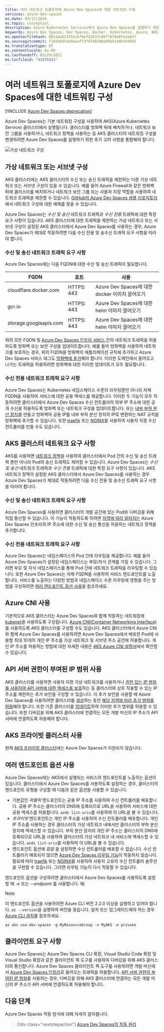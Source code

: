 ```yaml
---
title: 여러 네트워크 토폴로지에 Azure Dev Spaces에 대한 네트워킹 구성
services: azure-dev-spaces
ms.date: 03/17/2020
ms.topic: conceptual
description: Azure Kubernetes Services에서 Azure Dev Spaces를 실행하기 위한 네트워킹 요구 사항을 설명합니다.
keywords: Azure Dev Spaces, Dev Spaces, Docker, Kubernetes, Azure, AKS, Azure Kubernetes Service, 컨테이너, CNI, kubenet, SDN, 네트워크
ms.openlocfilehash: 09114ab13555cbf9ef42b37c86ffb76a8fe3ab3f
ms.sourcegitcommit: f28ebb95ae9aaaff3f87d8388a09b41e0b3445b5
ms.translationtype: HT
ms.contentlocale: ko-KR
ms.lasthandoff: 03/29/2021
ms.locfileid: "91970341"
---
```

# <a name="configure-networking-for-azure-dev-spaces-in-different-network-topologies"></a>여러 네트워크 토폴로지에 Azure Dev Spaces에 대한 네트워킹 구성

[!INCLUDE [Azure Dev Spaces deprecation](../../includes/dev-spaces-deprecation.md)]

Azure Dev Spaces는 기본 네트워킹 구성을 사용하여 AKS(Azure Kubernetes Service) 클러스터에서 실행됩니다. 클러스터를 방화벽 뒤에 배치하거나, 네트워크 보안 그룹을 사용하거나, 네트워크 정책을 사용하는 등 AKS 클러스터의 네트워킹 구성을 변경하려면 Azure Dev Spaces를 실행하기 위한 추가 고려 사항을 통합해야 합니다.

![가상 네트워크 구성](media/configure-networking/virtual-network-clusters.svg)

## <a name="virtual-network-or-subnet-configurations"></a>가상 네트워크 또는 서브넷 구성

AKS 클러스터에는 AKS 클러스터의 수신 또는 송신 트래픽을 제한하는 다른 가상 네트워크 또는 서브넷 구성이 있을 수 있습니다. 예를 들어 Azure Firewall과 같은 방화벽 뒤에 클러스터를 배치하거나 네트워크 보안 그룹 또는 사용자 지정 역할을 사용하여 네트워크 트래픽을 제한할 수 있습니다. [GitHub의 Azure Dev Spaces 샘플 리포지토리][sample-repo]에서 네트워크 구성에 대한 예제를 찾을 수 있습니다.

Azure Dev Spaces는 *수신 및 송신* 네트워크 트래픽과 *수신 전용* 트래픽에 대한 특정 요구 사항이 있습니다. AKS 클러스터에 대한 트래픽을 제한하는 가상 네트워크 또는 서브넷 구성이 설정된 AKS 클러스터에서 Azure Dev Spaces를 사용하는 경우, Azure Dev Spaces가 제대로 작동하려면 다음 수신 전용 및 송수신 트래픽 요구 사항을 따라야 합니다.

### <a name="ingress-and-egress-network-traffic-requirements"></a>수신 및 송신 네트워크 트래픽 요구 사항

Azure Dev Spaces에는 다음 FQDN에 대한 수신 및 송신 트래픽이 필요합니다.

| FQDN                       | 포트       | 사용      |
|----------------------------|------------|----------|
| cloudflare.docker.com      | HTTPS: 443 | Azure Dev Spaces에 대한 docker 이미지 끌어오기 |
| gcr.io                     | HTTPS: 443 | Azure Dev Spaces에 대한 helm 이미지 끌어오기 |
| storage.googleapis.com     | HTTPS: 443 | Azure Dev Spaces에 대한 helm 이미지 끌어오기 |

위의 모든 FQDN 및 [Azure Dev Spaces 인프라 서비스 ][service-tags] 간의 네트워크 트래픽을 허용하도록 방화벽 또는 보안 구성을 업데이트합니다. 예를 들어 방화벽을 사용하여 네트워크를 보호하는 경우, 위의 FQDN을 방화벽의 애플리케이션 규칙에 추가하고 Azure Dev Spaces 서비스 태그도 [방화벽에 추가][firewall-service-tags]해야 합니다. 이러한 도메인에서 들어오고 나가는 트래픽을 허용하려면 방화벽에 대한 이러한 업데이트가 모두 필요합니다.

### <a name="ingress-only-network-traffic-requirements"></a>수신 전용 네트워크 트래픽 요구 사항

Azure Dev Spaces는 Kubernetes 네임스페이스 수준의 라우팅뿐만 아니라 자체 FQDN을 사용하여 서비스에 대한 공용 액세스를 제공합니다. 이러한 두 기능이 모두 작동하려면 클러스터에서 Azure Dev Spaces 수신 컨트롤러의 외부 IP 주소에 대한 공개 수신을 허용하도록 방화벽 또는 네트워크 구성을 업데이트합니다. 또는 [내부 부하 분산 장치][aks-internal-lb]를 만들고 방화벽의 공용 IP를 내부 부하 분산 장치의 IP로 변환하는 NAT 규칙을 방화벽에 추가할 수 있습니다. 또한 [traefik][traefik-ingress] 또는 [NGINX][nginx-ingress]를 사용하여 사용자 지정 수신 컨트롤러를 만들 수도 있습니다.

## <a name="aks-cluster-network-requirements"></a>AKS 클러스터 네트워크 요구 사항

AKS를 사용하면 [네트워크 정책][aks-network-policies]을 사용하여 클러스터에서 Pod 간의 수신 및 송신 트래픽 뿐만 아니라 Pod의 송신 트래픽도 제어할 수 있습니다. Azure Dev Spaces는 *수신 및 송신* 네트워크 트래픽과 *수신 전용* 트래픽에 대한 특정 요구 사항이 있습니다. AKS 네트워크 정책이 설정된 AKS 클러스터에서 Azure Dev Spaces를 사용하는 경우 Azure Dev Spaces가 제대로 작동하려면 다음 수신 전용 및 송수신 트래픽 요구 사항을 따라야 합니다.

### <a name="ingress-and-egress-network-traffic-requirements"></a>수신 및 송신 네트워크 트래픽 요구 사항

Azure Dev Spaces를 사용하면 클러스터의 개발 공간에 있는 Pod와 디버깅을 위해 직접 통신할 수 있습니다. 이 기능이 작동하도록 하려면 [지역에 따라 달라지는][service-tags] Azure Dev Spaces 인프라의 IP 주소에 대한 수신 및 송신 통신을 허용하는 네트워크 정책을 추가합니다.

### <a name="ingress-only-network-traffic-requirements"></a>수신 전용 네트워크 트래픽 요구 사항

Azure Dev Spaces는 네임스페이스의 Pod 간에 라우팅을 제공합니다. 예를 들어 Azure Dev Spaces가 설정된 네임스페이스는 부모/자식 관계를 가질 수 있습니다. 그러면 부모 및 자식 네임스페이스를 통해 Pod 간에 네트워크 트래픽을 라우팅할 수 있습니다. 또한 Azure Dev Spaces는 자체 FQDN을 사용하여 서비스 엔드포인트를 노출합니다. 서비스를 노출하는 다양한 방법과 네임스페이스 수준 라우팅에 영향을 주는 방법을 구성하려면 [여러 엔드포인트 옵션 사용][endpoint-options]을 참조하세요.

## <a name="using-azure-cni"></a>Azure CNI 사용

기본적으로 AKS 클러스터는 Azure Dev Spaces와 함께 작동하는 네트워킹에 [kubenet][aks-kubenet]을 사용하도록 구성됩니다. [Azure CNI(Container Networking Interface)][aks-cni]를 사용하도록 AKS 클러스터를 구성할 수도 있습니다. AKS 클러스터에서 Azure CNI와 함께 Azure Dev Spaces를 사용하려면 Azure Dev Spaces에서 배포한 Pod에 사용할 최대 10개의 개인 IP 주소를 가상 네트워크 및 서브넷 주소 공간에 허용합니다. 개인 IP 주소를 허용하는 방법에 대한 자세한 내용은 [AKS Azure CNI 설명서][aks-cni-ip-planning]에서 확인할 수 있습니다.

## <a name="using-api-server-authorized-ip-ranges"></a>API 서버 권한이 부여된 IP 범위 사용

AKS 클러스터를 사용하면 사용자 지정 가상 네트워크를 사용하거나 [권한 있는 IP 범위를 사용하여 API 서버에 대한 액세스를 보호][aks-ip-auth-ranges]하는 등 클러스터와 상호 작용할 수 있는 IP 주소를 제한하는 추가 보안을 구성할 수 있습니다. 이 추가 보안을 사용할 때 Azure Dev Spaces를 사용하려면 클러스터를 [생성][aks-ip-auth-range-create]하는 동안 [해당 지역에 따라 추가 범위를 허용][service-tags]해야 합니다. 또한 기존 클러스터를 [업데이트][aks-ip-auth-range-update]하여 이러한 추가 범위를 허용할 수 있습니다. 또한 디버깅을 위해 AKS 클러스터에 연결하는 모든 개발 머신의 IP 주소가 API 서버에 연결하도록 허용해야 합니다.

## <a name="using-aks-private-clusters"></a>AKS 프라이빗 클러스터 사용

현재 [AKS 프라이빗 클러스터][aks-private-clusters]에는 Azure Dev Spaces가 지원되지 않습니다.

## <a name="using-different-endpoint-options"></a>여러 엔드포인트 옵션 사용

Azure Dev Spaces에는 AKS에서 실행되는 서비스의 엔드포인트를 노출하는 옵션이 있습니다. 클러스터에서 Azure Dev Spaces를 사용하도록 설정하는 경우, 클러스터의 엔드포인트 유형을 구성할 때 다음과 같은 옵션을 사용할 수 있습니다.

* 기본값인 *퍼블릭* 엔드포인트는 공용 IP 주소를 사용하여 수신 컨트롤러를 배포합니다. 공용 IP 주소는 클러스터의 DNS에 등록되므로 URL을 사용하여 서비스에 대한 공용 액세스를 허용합니다. `azds list-uris`를 사용하여 이 URL을 볼 수 있습니다.
* *프라이빗* 엔드포인트는 개인 IP 주소를 사용하여 수신 컨트롤러를 배포합니다. 개인 IP 주소를 사용하는 경우 클러스터의 가상 네트워크 내에서만 클러스터의 부하 분산 장치에 액세스할 수 있습니다. 부하 분산 장치의 개인 IP 주소는 클러스터의 DNS에 등록되므로 URL을 사용하여 클러스터의 가상 네트워크 내 서비스에 액세스할 수 있습니다. `azds list-uris`를 사용하여 이 URL을 볼 수 있습니다.
* 엔드포인트 옵션에 *없음* 을 설정하면 수신 컨트롤러를 배포할 수 없습니다. 수신 컨트롤러가 배포되지 않으면 [Azure Dev Spaces 라우팅 기능][dev-spaces-routing]이 작동하지 않습니다. 필요에 따라 [traefik][traefik-ingress] 또는 [NGINX][nginx-ingress]를 사용하여 사용자 고유의 수신 컨트롤러 솔루션을 구현할 수 있습니다. 그러면 라우팅 기능이 다시 작동할 수 있습니다.

엔드포인트 옵션을 구성하려면 클러스터에서 Azure Dev Spaces를 사용하도록 설정할 때 *-e* 또는 *--endpoint* 를 사용합니다. 예:

> [!NOTE]
> 이 엔드포인트 옵션을 사용하려면 Azure CLI 버전 2.2.0 이상을 실행하고 있어야 합니다. `az --version`을 실행하여 버전을 찾습니다. 설치 또는 업그레이드해야 하는 경우 [Azure CLI 설치][azure-cli-install]를 참조하세요.

```azurecli
az aks use-dev-spaces -g MyResourceGroup -n MyAKS -e private
```

## <a name="client-requirements"></a>클라이언트 요구 사항

Azure Dev Spaces는 Azure Dev Spaces CLI 확장, Visual Studio Code 확장 및 Visual Studio 확장과 같은 클라이언트 쪽 도구를 사용하여 디버깅을 위해 AKS 클러스터와 통신합니다. Azure Dev Spaces 클라이언트 쪽 도구를 사용하려면 개발 머신에서 [Azure Dev Spaces 인프라][dev-spaces-allow-infrastructure]로 들어오는 트래픽을 허용합니다. [API 서버 권한이 부여된 IP 범위][auth-range-section]를 사용하는 경우, 디버깅을 위해 AKS 클러스터에 연결하는 모든 개발 머신의 IP 주소가 API 서버에 연결하도록 허용해야 합니다.

## <a name="next-steps"></a>다음 단계

Azure Dev Spaces 작동 방식에 대해 자세히 알아봅니다.

> [!div class="nextstepaction"]
> [Azure Dev Spaces의 작동 원리](how-dev-spaces-works.md)

[aks-cni]: ../aks/configure-azure-cni.md
[aks-cni-ip-planning]: ../aks/configure-azure-cni.md#plan-ip-addressing-for-your-cluster
[aks-kubenet]: ../aks/configure-kubenet.md
[aks-internal-lb]: ../aks/internal-lb.md
[aks-ip-auth-ranges]: ../aks/api-server-authorized-ip-ranges.md
[aks-ip-auth-range-create]: ../aks/api-server-authorized-ip-ranges.md#create-an-aks-cluster-with-api-server-authorized-ip-ranges-enabled
[aks-ip-auth-range-update]: ../aks/api-server-authorized-ip-ranges.md#update-a-clusters-api-server-authorized-ip-ranges
[aks-network-policies]: ../aks/use-network-policies.md
[aks-private-clusters]: ../aks/private-clusters.md
[auth-range-section]: #using-api-server-authorized-ip-ranges
[azure-cli-install]: /cli/azure/install-azure-cli
[dev-spaces-allow-infrastructure]: #virtual-network-or-subnet-configurations
[dev-spaces-routing]: how-dev-spaces-works-routing.md
[endpoint-options]: #using-different-endpoint-options
[firewall-service-tags]: ../firewall/service-tags.md
[traefik-ingress]: how-to/ingress-https-traefik.md
[nginx-ingress]: how-to/ingress-https-nginx.md
[sample-repo]: https://github.com/Azure/dev-spaces/tree/master/advanced%20networking
[service-tags]: ../virtual-network/service-tags-overview.md#available-service-tags